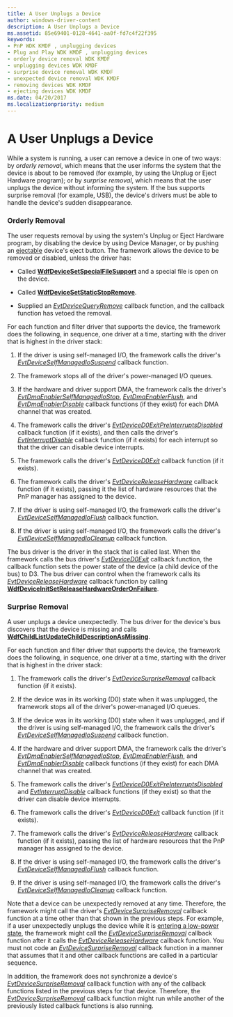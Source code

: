 ```yaml
---
title: A User Unplugs a Device
author: windows-driver-content
description: A User Unplugs a Device
ms.assetid: 85e69401-0128-4641-aa0f-fd7c4f22f395
keywords:
- PnP WDK KMDF , unplugging devices
- Plug and Play WDK KMDF , unplugging devices
- orderly device removal WDK KMDF
- unplugging devices WDK KMDF
- surprise device removal WDK KMDF
- unexpected device removal WDK KMDF
- removing devices WDK KMDF
- ejecting devices WDK KMDF
ms.date: 04/20/2017
ms.localizationpriority: medium
---
```


# A User Unplugs a Device


While a system is running, a user can remove a device in one of two ways: by *orderly removal*, which means that the user informs the system that the device is about to be removed (for example, by using the Unplug or Eject Hardware program); or by *surprise removal*, which means that the user unplugs the device without informing the system. If the bus supports surprise removal (for example, USB), the device's drivers must be able to handle the device's sudden disappearance.

### <a href="" id="orderly-removal"></a> Orderly Removal

The user requests removal by using the system's Unplug or Eject Hardware program, by disabling the device by using Device Manager, or by pushing an [ejectable](supporting-ejectable-devices.md) device's eject button. The framework allows the device to be removed or disabled, unless the driver has:

-   Called [**WdfDeviceSetSpecialFileSupport**](https://msdn.microsoft.com/library/windows/hardware/ff546903) and a special file is open on the device.

-   Called [**WdfDeviceSetStaticStopRemove**](https://msdn.microsoft.com/library/windows/hardware/ff546915).

-   Supplied an [*EvtDeviceQueryRemove*](https://msdn.microsoft.com/library/windows/hardware/ff540883) callback function, and the callback function has vetoed the removal.

For each function and filter driver that supports the device, the framework does the following, in sequence, one driver at a time, starting with the driver that is highest in the driver stack:

1.  If the driver is using self-managed I/O, the framework calls the driver's [*EvtDeviceSelfManagedIoSuspend*](https://msdn.microsoft.com/library/windows/hardware/ff540907) callback function.

2.  The framework stops all of the driver's power-managed I/O queues.

3.  If the hardware and driver support DMA, the framework calls the driver's [*EvtDmaEnablerSelfManagedIoStop*](https://msdn.microsoft.com/library/windows/hardware/ff541677), [*EvtDmaEnablerFlush*](https://msdn.microsoft.com/library/windows/hardware/ff541655), and [*EvtDmaEnablerDisable*](https://msdn.microsoft.com/library/windows/hardware/ff540927) callback functions (if they exist) for each DMA channel that was created.

4.  The framework calls the driver's [*EvtDeviceD0ExitPreInterruptsDisabled*](https://msdn.microsoft.com/library/windows/hardware/ff540856) callback function (if it exists), and then calls the driver's [*EvtInterruptDisable*](https://msdn.microsoft.com/library/windows/hardware/ff541714) callback function (if it exists) for each interrupt so that the driver can disable device interrupts.

5.  The framework calls the driver's [*EvtDeviceD0Exit*](https://msdn.microsoft.com/library/windows/hardware/ff540855) callback function (if it exists).

6.  The framework calls the driver's [*EvtDeviceReleaseHardware*](https://msdn.microsoft.com/library/windows/hardware/ff540890) callback function (if it exists), passing it the list of hardware resources that the PnP manager has assigned to the device.

7.  If the driver is using self-managed I/O, the framework calls the driver's [*EvtDeviceSelfManagedIoFlush*](https://msdn.microsoft.com/library/windows/hardware/ff540901) callback function.

8.  If the driver is using self-managed I/O, the framework calls the driver's [*EvtDeviceSelfManagedIoCleanup*](https://msdn.microsoft.com/library/windows/hardware/ff540898) callback function.

The bus driver is the driver in the stack that is called last. When the framework calls the bus driver's [*EvtDeviceD0Exit*](https://msdn.microsoft.com/library/windows/hardware/ff540855) callback function, the callback function sets the power state of the device (a child device of the bus) to D3. The bus driver can control when the framework calls its [*EvtDeviceReleaseHardware*](https://msdn.microsoft.com/library/windows/hardware/ff540890) callback function by calling [**WdfDeviceInitSetReleaseHardwareOrderOnFailure**](https://msdn.microsoft.com/library/windows/hardware/hh706196).

### <a href="" id="surprise-removal"></a> Surprise Removal

A user unplugs a device unexpectedly. The bus driver for the device's bus discovers that the device is missing and calls [**WdfChildListUpdateChildDescriptionAsMissing**](https://msdn.microsoft.com/library/windows/hardware/ff545674).

For each function and filter driver that supports the device, the framework does the following, in sequence, one driver at a time, starting with the driver that is highest in the driver stack:

1.  The framework calls the driver's [*EvtDeviceSurpriseRemoval*](https://msdn.microsoft.com/library/windows/hardware/ff540913) callback function (if it exists).

2.  If the device was in its working (D0) state when it was unplugged, the framework stops all of the driver's power-managed I/O queues.

3.  If the device was in its working (D0) state when it was unplugged, and if the driver is using self-managed I/O, the framework calls the driver's [*EvtDeviceSelfManagedIoSuspend*](https://msdn.microsoft.com/library/windows/hardware/ff540907) callback function.

4.  If the hardware and driver support DMA, the framework calls the driver's [*EvtDmaEnablerSelfManagedIoStop*](https://msdn.microsoft.com/library/windows/hardware/ff541677), [*EvtDmaEnablerFlush*](https://msdn.microsoft.com/library/windows/hardware/ff541655), and [*EvtDmaEnablerDisable*](https://msdn.microsoft.com/library/windows/hardware/ff540927) callback functions (if they exist) for each DMA channel that was created.

5.  The framework calls the driver's [*EvtDeviceD0ExitPreInterruptsDisabled*](https://msdn.microsoft.com/library/windows/hardware/ff540856) and [*EvtInterruptDisable*](https://msdn.microsoft.com/library/windows/hardware/ff541714) callback functions (if they exist) so that the driver can disable device interrupts.

6.  The framework calls the driver's [*EvtDeviceD0Exit*](https://msdn.microsoft.com/library/windows/hardware/ff540855) callback function (if it exists).

7.  The framework calls the driver's [*EvtDeviceReleaseHardware*](https://msdn.microsoft.com/library/windows/hardware/ff540890) callback function (if it exists), passing the list of hardware resources that the PnP manager has assigned to the device.

8.  If the driver is using self-managed I/O, the framework calls the driver's [*EvtDeviceSelfManagedIoFlush*](https://msdn.microsoft.com/library/windows/hardware/ff540901) callback function.

9.  If the driver is using self-managed I/O, the framework calls the driver's [*EvtDeviceSelfManagedIoCleanup*](https://msdn.microsoft.com/library/windows/hardware/ff540898) callback function.

Note that a device can be unexpectedly removed at any time. Therefore, the framework might call the driver's [*EvtDeviceSurpriseRemoval*](https://msdn.microsoft.com/library/windows/hardware/ff540913) callback function at a time other than that shown in the previous steps. For example, if a user unexpectedly unplugs the device while it is [entering a low-power state](a-device-enters-a-low-power-state.md), the framework might call the [*EvtDeviceSurpriseRemoval*](https://msdn.microsoft.com/library/windows/hardware/ff540913) callback function after it calls the [*EvtDeviceReleaseHardware*](https://msdn.microsoft.com/library/windows/hardware/ff540890) callback function. You must not code an [*EvtDeviceSurpriseRemoval*](https://msdn.microsoft.com/library/windows/hardware/ff540913) callback function in a manner that assumes that it and other callback functions are called in a particular sequence.

In addition, the framework does not synchronize a device's [*EvtDeviceSurpriseRemoval*](https://msdn.microsoft.com/library/windows/hardware/ff540913) callback function with any of the callback functions listed in the previous steps for that device. Therefore, the [*EvtDeviceSurpriseRemoval*](https://msdn.microsoft.com/library/windows/hardware/ff540913) callback function might run while another of the previously listed callback functions is also running.

 

 





